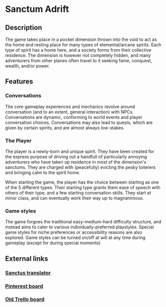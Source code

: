 # Sanctum Adrift

## Description

The game takes place in a pocket dimension thrown into the void to act as the home and resting place for many types of elemental/arcane spirits. Each type of spirit has a home here, and a society forms from their collective residence. The dimension is however not completely hidden, and many adventurers from other planes often travel to it seeking fame, conquest, wealth, and/or power.



## Features

### Conversations
The core gameplay experiences and mechanics revolve around conversation (and to an extent, general interaction) with NPCs. Conversations are dynamic, conforming to world events and player conversation choices. Conversations may also lead to quests, which are given by certain spirits, and are almost always low-stakes.

### The Player
The player is a newly-born and unique spirit. They have been created for the express purpose of driving out a handfull of particularly annoying adventurers who have taken up residence in most of the dimension's sanctums. They are charged with (peacefully) evicting the pesky loiterers and bringing calm to the spirit home.

When starting the game, the player has the choice between starting as one of the 5 different types. Their starting type grants them ease of speech with others of their type, and a few starting conversation skills. They start at minor class, and can eventually work their way up to magnanimous.

### Game styles
The game forgoes the traditional easy-medium-hard difficulty structure, and instead aims to cater to various individually-preferred playstyles. Special game styles for niche preferences or accessibility reasons are also explored. Game styles can be turned on/off at will at any time during gameplay (except for during special moments)



## External links

### [Sanctus translator](https://omch.tech/Sanctum_Adrift/spirit-translator.html)
### [Pinterest board](https://pin.it/a7TPUzO)
### [Old Trello board](https://trello.com/b/wLbfVmjS/sanctum-adrift)
